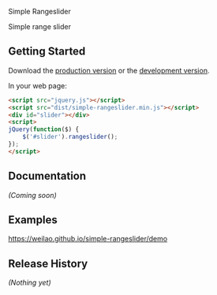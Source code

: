  Simple Rangeslider

Simple range slider

## Getting Started
Download the [production version][min] or the [development version][max].

[min]: https://raw.githubusercontent.com/weilao/simple-rangeslider/master/dist/jquery.simple-rangeslider.min.js
[max]: https://raw.githubusercontent.com/weilao/simple-rangeslider/master/dist/jquery.simple-rangeslider.js

In your web page:

```html
<script src="jquery.js"></script>
<script src="dist/simple-rangeslider.min.js"></script>
<div id="slider"></div>
<script>
jQuery(function($) {
    $('#slider').rangeslider();
});
</script>
```

## Documentation
_(Coming soon)_

## Examples
https://weilao.github.io/simple-rangeslider/demo

## Release History
_(Nothing yet)_
